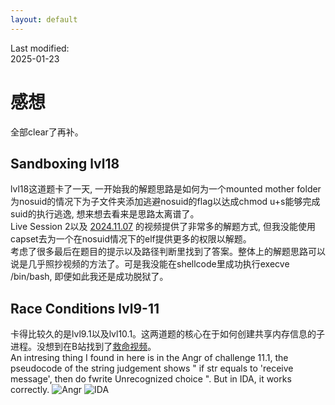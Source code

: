 ```yaml
---
layout: default
---
```

Last modified:  
2025-01-23  

# 感想  

全部clear了再补。

## Sandboxing lvl18

lvl18这道题卡了一天, 一开始我的解题思路是如何为一个mounted mother folder为nosuid的情况下为子文件夹添加逃避nosuid的flag以达成chmod u+s能够完成suid的执行逃逸, 想来想去看来是思路太离谱了。  
Live Session 2以及 [2024.11.07](https://www.youtube.com/watch?v=Qp6cdnkZXWQ&ab_channel=pwn.college) 的视频提供了非常多的解题方式, 但我没能使用capset去为一个在nosuid情况下的elf提供更多的权限以解题。  
考虑了很多最后在题目的提示以及路径判断里找到了答案。整体上的解题思路可以说是几乎照抄视频的方法了。可是我没能在shellcode里成功执行execve /bin/bash, 即便如此我还是成功脱狱了。  

## Race Conditions lvl9-11

卡得比较久的是lvl9.1以及lvl10.1。这两道题的核心在于如何创建共享内存信息的子进程。没想到在B站找到了[救命视频](https://www.bilibili.com/video/BV1dc411i7Cs)。  
An intresing thing I found in here is in the Angr of challenge 11.1, the pseudocode of the string judgement shows " if str equals to 'receive message', then do fwrite Unrecognized choice ".
But in IDA, it works correctly.
![Angr](https://littlesurii.github.io/imgs/pwn/pwn11.1_Angr.png)
![IDA](https://littlesurii.github.io/imgs/pwn/pwn11.1_IDA.png)